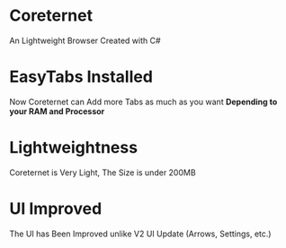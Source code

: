 # Coreternet
An Lightweight Browser Created with C#

# EasyTabs Installed
Now Coreternet can Add more Tabs as much as you want **Depending to your RAM and Processor**

# Lightweightness
Coreternet is Very Light, The Size is under 200MB

# UI Improved
The UI has Been Improved unlike V2 UI Update (Arrows, Settings, etc.)
